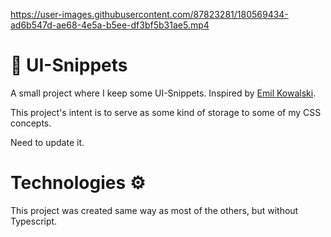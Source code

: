 https://user-images.githubusercontent.com/87823281/180569434-ad6b547d-ae68-4e5a-b5ee-df3bf5b31ae5.mp4

# 📃 ️UI-Snippets

A small project where I keep some UI-Snippets. Inspired by [Emil Kowalski](https://emilkowal.ski/).

This project's intent is to serve as some kind of storage to some of my CSS concepts.

Need to update it.

# Technologies ⚙️

This project was created same way as most of the others, but without Typescript.
